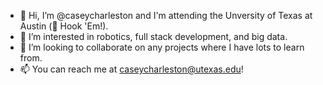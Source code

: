 - 👋 Hi, I’m @caseycharleston and I'm attending the Unversity of Texas at Austin (🤘 Hook 'Em!).
- 👀 I’m interested in robotics, full stack development, and big data.
- 💞️ I’m looking to collaborate on any projects where I have lots to learn from.
- 📫 You can reach me at caseycharleston@utexas.edu!


<!---
caseycharleston/caseycharleston is a ✨ special ✨ repository because its `README.md` (this file) appears on your GitHub profile.
You can click the Preview link to take a look at your changes.
--->
